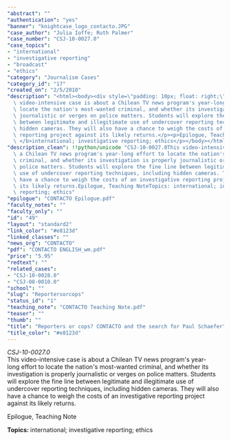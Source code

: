 ```yaml
---
"abstract": ""
"authentication": "yes"
"banner": "knightcase_logo_contacto.JPG"
"case_author": "Julia Ioffe; Ruth Palmer"
"case_number": "CSJ-10-0027.0"
"case_topics":
- "international"
- "investigative reporting"
- "broadcast"
- "ethics"
"category": "Journalism Cases"
"category_id": "17"
"created_on": "2/5/2010"
"description": "<html><body><div style=\"padding: 10px; float: right;\"></div><p><i>CSJ-10-0027.0</i><br/>This\
  \ video-intensive case is about a Chilean TV news program's year-long effort to\
  \ locate the nation's most-wanted criminal, and whether its investigation is properly\
  \ journalistic or verges on police matters. Students will explore the fine line\
  \ between legitimate and illegitimate use of undercover reporting techniques, including\
  \ hidden cameras. They will also have a chance to weigh the costs of an investigative\
  \ reporting project against its likely returns.</p><p>Epilogue, Teaching Note</p><p><b>Topics:\
  \ </b>international; investigative reporting; ethics</p></body></html>"
"description_clean": !!python/unicode "CSJ-10-0027.0This video-intensive case is about\
  \ a Chilean TV news program's year-long effort to locate the nation's most-wanted\
  \ criminal, and whether its investigation is properly journalistic or verges on\
  \ police matters. Students will explore the fine line between legitimate and illegitimate\
  \ use of undercover reporting techniques, including hidden cameras. They will also\
  \ have a chance to weigh the costs of an investigative reporting project against\
  \ its likely returns.Epilogue, Teaching NoteTopics: international; investigative\
  \ reporting; ethics"
"epilogue": "CONTACTO Epilogue.pdf"
"faculty_notes": ""
"faculty_only": ""
"id": "49"
"layout": "standard2"
"link_color": "#e8123d"
"linked_classes": ""
"news_org": "CONTACTO"
"pdf": "CONTACTO ENGLISH_wm.pdf"
"price": "5.95"
"redtext": ""
"related_cases":
- "CSJ-10-0028.0"
- "CSJ-08-0010.0"
"school": ""
"slug": "Reportersorcops"
"status_id": "1"
"teaching_note": "CONTACTO Teaching Note.pdf"
"teaser": ""
"thumb": ""
"title": "Reporters or cops? CONTACTO and the search for Paul Schaefer"
"title_color": "#e8123d"
---
```

<html><body><div style="padding: 10px; float: right;"></div><p><i>CSJ-10-0027.0</i><br/>This video-intensive case is about a Chilean TV news program's year-long effort to locate the nation's most-wanted criminal, and whether its investigation is properly journalistic or verges on police matters. Students will explore the fine line between legitimate and illegitimate use of undercover reporting techniques, including hidden cameras. They will also have a chance to weigh the costs of an investigative reporting project against its likely returns.</p><p>Epilogue, Teaching Note</p><p><b>Topics: </b>international; investigative reporting; ethics</p></body></html>
